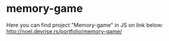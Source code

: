 # memory-game

Here you can find project "Memory-game" in JS on link below:
http://noel.devrise.rs/portfolio/memory-game/
